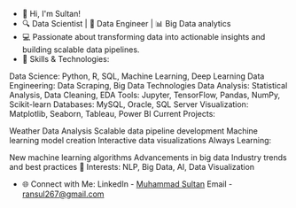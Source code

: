- 👋 Hi, I'm Sultan!
- 🔍 Data Scientist | 🔧 Data Engineer | 📊 Big Data analytics
- 💻 Passionate about transforming data into actionable insights and building scalable data pipelines.
- 🚀 Skills & Technologies:

Data Science: Python, R, SQL, Machine Learning, Deep Learning
Data Engineering: Data Scraping, Big Data Technologies
Data Analysis: Statistical Analysis, Data Cleaning, EDA
Tools: Jupyter, TensorFlow, Pandas, NumPy, Scikit-learn
Databases: MySQL, Oracle, SQL Server
Visualization: Matplotlib, Seaborn, Tableau, Power BI
Current Projects:

Weather Data Analysis
Scalable data pipeline development
Machine learning model creation
Interactive data visualizations
Always Learning:

New machine learning algorithms
Advancements in big data
Industry trends and best practices
🌟 Interests: NLP, Big Data, AI, Data Visualization
- 🌐 Connect with Me:
LinkedIn - [Muhammad Sultan](https://www.linkedin.com/in/muhammad-sultan-2a7669304?utm_source=share&utm_campaign=share_via&utm_content=profile&utm_medium=android_app)
Email - ransul267@gmail.com
